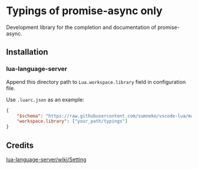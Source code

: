 # Typings of promise-async only

Development library for the completion and documentation of promise-async.

## Installation

### lua-language-server

Append this directory path to `Lua.workspace.library` field in configuration file.

Use `.luarc.json` as an example:

```json
{
    "$schema": "https://raw.githubusercontent.com/sumneko/vscode-lua/master/setting/schema.json",
    "workspace.library": ["your_path/typings"]
}
```

## Credits

[lua-language-server/wiki/Setting](https://github.com/sumneko/lua-language-server/wiki/Setting)

